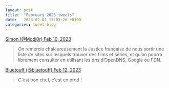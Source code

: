 ```yaml
---
layout: post
title:  "February 2023 tweets"
date:   2023-02-01 17:03:26 +0100
categories: tweet blog
---
```




[Simon (@Modj0r) Feb 10, 2023]( https://bit.ly/3JYXlUU )
> On remercie chaleureusement la Justice française de nous sortir une liste de sites sur lesquels trouver des films et séries, et qu’on pourra librement consulter en utilisant les dns d’OpenDNS, Google ou FDN.


[Bluetouff (@bluetouff) Feb 12, 2023](https://bit.ly/3IiySIX)

> C'est bon chef, c'est en prod ! 
